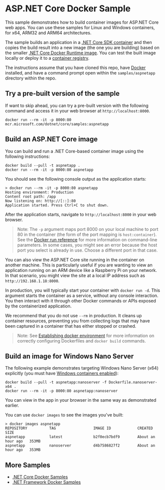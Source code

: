 # ASP.NET Core Docker Sample

This sample demonstrates how to build container images for ASP.NET Core web apps. You can use these samples for Linux and Windows containers, for x64, ARM32 and ARM64 architectures.

The sample builds an application in a [.NET Core SDK container](https://hub.docker.com/_/microsoft-dotnet-core-sdk/) and then copies the build result into a new image (the one you are building) based on the smaller [.NET Core Docker Runtime image](https://hub.docker.com/_/microsoft-dotnet-core-runtime/). You can test the built image locally or deploy it to a [container registry](../push-image-to-acr.md).

The instructions assume that you have cloned this repo, have [Docker](https://www.docker.com/products/docker) installed, and have a command prompt open within the `samples/aspnetapp` directory within the repo.

## Try a pre-built version of the sample

If want to skip ahead, you can try a pre-built version with the following command and access it in your web browser at `http://localhost:8000`.

```console
docker run --rm -it -p 8000:80 mcr.microsoft.com/dotnet/core/samples:aspnetapp
```

## Build an ASP.NET Core image

You can build and run a .NET Core-based container image using the following instructions:

```console
docker build --pull -t aspnetapp .
docker run --rm -it -p 8000:80 aspnetapp
```

You should see the following console output as the application starts:

```console
> docker run --rm -it -p 8000:80 aspnetapp
Hosting environment: Production
Content root path: /app
Now listening on: http://[::]:80
Application started. Press Ctrl+C to shut down.
```

After the application starts, navigate to `http://localhost:8000` in your web browser.

> Note: The `-p` argument maps port 8000 on your local machine to port 80 in the container (the form of the port mapping is `host:container`). See the [Docker run reference](https://docs.docker.com/engine/reference/commandline/run/) for more information on command-line parameters. In some cases, you might see an error because the host port you select is already in use. Choose a different port in that case.

You can also view the ASP.NET Core site running in the container on another machine. This is particularly useful if you are wanting to view an application running on an ARM device like a Raspberry Pi on your network. In that scenario, you might view the site at a local IP address such as `http://192.168.1.18:8000`.

In production, you will typically start your container with `docker run -d`. This argument starts the container as a service, without any console interaction. You then interact with it through other Docker commands or APIs exposed by the containerized application.

We recommend that you do not use `--rm` in production. It cleans up container resources, preventing you from collecting logs that may have been captured in a container that has either stopped or crashed.

> Note: See [Establishing docker environment](establishing-docker-environment.md) for more information on correctly configuring Dockerfiles and `docker build` commands.

## Build an image for Windows Nano Server

The following example demonstrates targeting Windows Nano Server (x64) explicitly (you must have [Windows containers enabled](https://docs.docker.com/docker-for-windows/#switch-between-windows-and-linux-containers)):

```console
docker build --pull -t aspnetapp:nanoserver -f Dockerfile.nanoserver-x64 .
docker run --rm -it -p 8000:80 aspnetapp:nanoserver
```

You can view in the app in your browser in the same way as demonstrated earlier.

You can use `docker images` to see the images you've built:

```console
> docker images aspnetapp
REPOSITORY          TAG                 IMAGE ID            CREATED             SIZE
aspnetapp           latest              b2f0ecb7bdf9        About an hour ago   353MB
aspnetapp           nanoserver          d4b7586827f2        About an hour ago   353MB
```

## More Samples

* [.NET Core Docker Samples](../README.md)
* [.NET Framework Docker Samples](https://github.com/microsoft/dotnet-framework-docker/blob/master/samples/README.md)
